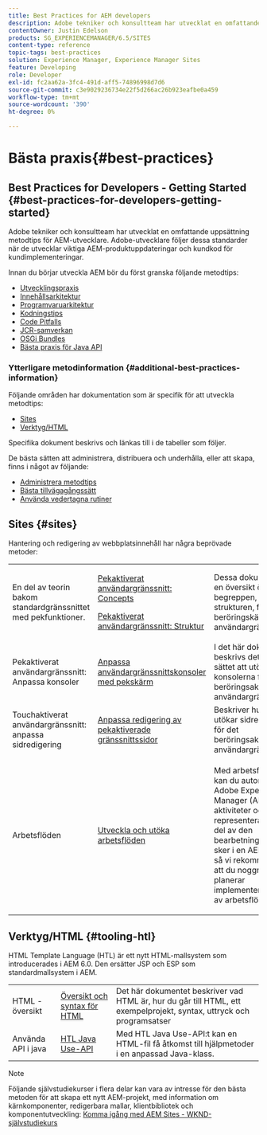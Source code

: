 ```yaml
---
title: Best Practices for AEM developers
description: Adobe tekniker och konsultteam har utvecklat en omfattande uppsättning metodtips för AEM-utvecklare.
contentOwner: Justin Edelson
products: SG_EXPERIENCEMANAGER/6.5/SITES
content-type: reference
topic-tags: best-practices
solution: Experience Manager, Experience Manager Sites
feature: Developing
role: Developer
exl-id: fc2aa62a-3fc4-491d-aff5-74896998d7d6
source-git-commit: c3e9029236734e22f5d266ac26b923eafbe0a459
workflow-type: tm+mt
source-wordcount: '390'
ht-degree: 0%

---
```


# Bästa praxis{#best-practices}

## Best Practices for Developers - Getting Started {#best-practices-for-developers-getting-started}

Adobe tekniker och konsultteam har utvecklat en omfattande uppsättning metodtips för AEM-utvecklare. Adobe-utvecklare följer dessa standarder när de utvecklar viktiga AEM-produktuppdateringar och kundkod för kundimplementeringar.

Innan du börjar utveckla AEM bör du först granska följande metodtips:

* [Utvecklingspraxis](/help/sites-developing/development-practices.md)
* [Innehållsarkitektur](/help/sites-developing/content-architecture.md)
* [Programvaruarkitektur](/help/sites-developing/software-architecture.md)
* [Kodningstips](/help/sites-developing/coding-tips.md)
* [Code Pitfalls](/help/sites-developing/code-pitfalls.md)
* [JCR-samverkan](/help/sites-developing/jcr-integration.md)
* [OSGi Bundles](/help/sites-developing/osgi-bundles.md)
* [Bästa praxis för Java API](https://experienceleague.adobe.com/docs/experience-manager-learn/foundation/development/understand-java-api-best-practices.html?lang=sv-SE)

### Ytterligare metodinformation {#additional-best-practices-information}

Följande områden har dokumentation som är specifik för att utveckla metodtips:

* [Sites](#sites)
* [Verktyg/HTML](#tooling-htl)

Specifika dokument beskrivs och länkas till i de tabeller som följer.

De bästa sätten att administrera, distribuera och underhålla, eller att skapa, finns i något av följande:

* [Administrera metodtips](/help/sites-administering/administer-best-practices.md)
* [Bästa tillvägagångssätt](/help/sites-authoring/best-practices.md)
* [Använda vedertagna rutiner](/help/sites-deploying/best-practices.md)

## Sites {#sites}

Hantering och redigering av webbplatsinnehåll har några beprövade metoder:

<table>
 <tbody>
  <tr>
   <td>En del av teorin bakom standardgränssnittet med pekfunktioner.</td>
   <td><p><a href="/help/sites-developing/touch-ui-concepts.md">Pekaktiverat användargränssnitt: Concepts</a></p> <p><a href="/help/sites-developing/touch-ui-structure.md">Pekaktiverat användargränssnitt: Struktur</a></p> </td>
   <td>Dessa dokument ger en översikt över begreppen, och strukturen, för det beröringskänsliga användargränssnittet.</td>
  </tr>
  <tr>
   <td>Pekaktiverat användargränssnitt: Anpassa konsoler </td>
   <td><a href="/help/sites-developing/customizing-consoles-touch.md">Anpassa användargränssnittskonsoler med pekskärm</a></td>
   <td>I det här dokumentet beskrivs det bästa sättet att utöka konsolerna för det beröringsaktiverade användargränssnittet.</td>
  </tr>
  <tr>
   <td>Touchaktiverat användargränssnitt: anpassa sidredigering</td>
   <td><a href="/help/sites-developing/customizing-page-authoring-touch.md">Anpassa redigering av pekaktiverade gränssnittssidor</a></td>
   <td>Beskriver hur du utökar sidredigering för det beröringsaktiverade användargränssnittet.</td>
  </tr>
  <tr>
   <td>Arbetsflöden</td>
   <td><a href="/help/sites-developing/workflows-best-practices.md">Utveckla och utöka arbetsflöden</a></td>
   <td><p>Med arbetsflöden kan du automatisera Adobe Experience Manager (AEM)-aktiviteter och representera en stor del av den bearbetning som sker i en AEM-miljö, så vi rekommenderar att du noggrant planerar implementeringarna av arbetsflöden.</p> </td>
  </tr>
 </tbody>
</table>

## Verktyg/HTML {#tooling-htl}

HTML Template Language (HTL) är ett nytt HTML-mallsystem som introducerades i AEM 6.0. Den ersätter JSP och ESP som standardmallsystem i AEM.

|  |  |  |
|---|---|---|
| HTML - översikt | [Översikt och syntax för HTML](https://experienceleague.adobe.com/docs/experience-manager-htl/content/overview.html?lang=sv-SE) | Det här dokumentet beskriver vad HTML är, hur du går till HTML, ett exempelprojekt, syntax, uttryck och programsatser |
| Använda API i java | [HTL Java Use-API](https://helpx.adobe.com/se/experience-manager/htl/using/use-api.html) | Med HTL Java Use-API:t kan en HTML-fil få åtkomst till hjälpmetoder i en anpassad Java-klass. |

>[!NOTE]
>
>Följande självstudiekurser i flera delar kan vara av intresse för den bästa metoden för att skapa ett nytt AEM-projekt, med information om kärnkomponenter, redigerbara mallar, klientbibliotek och komponentutveckling:
>[Komma igång med AEM Sites - WKND-självstudiekurs](https://helpx.adobe.com/experience-manager/kt/sites/using/getting-started-wknd-tutorial-develop.html)
